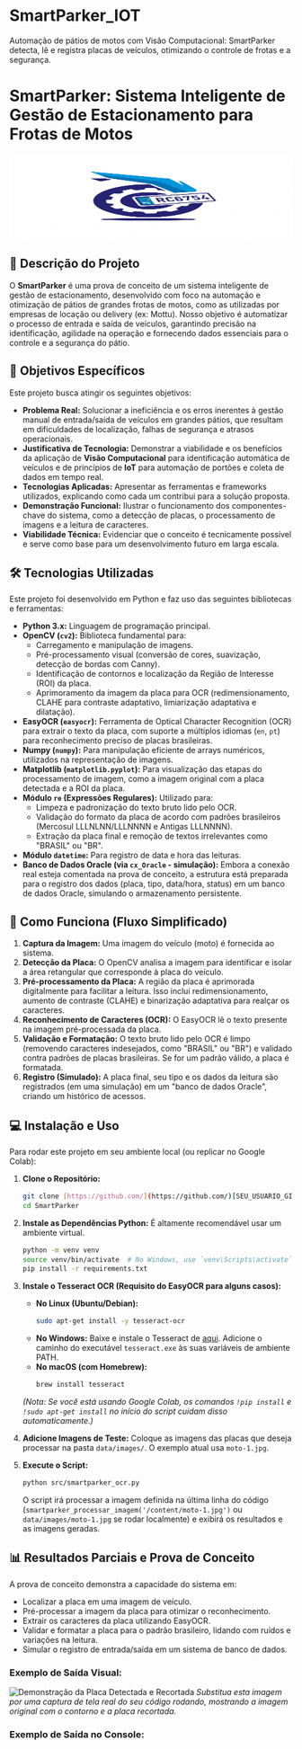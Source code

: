 # SmartParker_IOT
Automação de pátios de motos com Visão Computacional: SmartParker detecta, lê e registra placas de veículos, otimizando o controle de frotas e a segurança.


# SmartParker: Sistema Inteligente de Gestão de Estacionamento para Frotas de Motos

<p align="center">
  <img src="Capa.png" alt="Logo SmartParker" style="max-height: 150px; width: 100%;">
</p>


## 📝 Descrição do Projeto

O **SmartParker** é uma prova de conceito de um sistema inteligente de gestão de estacionamento, desenvolvido com foco na automação e otimização de pátios de grandes frotas de motos, como as utilizadas por empresas de locação ou delivery (ex: Mottu). Nosso objetivo é automatizar o processo de entrada e saída de veículos, garantindo precisão na identificação, agilidade na operação e fornecendo dados essenciais para o controle e a segurança do pátio.

## 🎯 Objetivos Específicos

Este projeto busca atingir os seguintes objetivos:

* **Problema Real:** Solucionar a ineficiência e os erros inerentes à gestão manual de entrada/saída de veículos em grandes pátios, que resultam em dificuldades de localização, falhas de segurança e atrasos operacionais.
* **Justificativa de Tecnologia:** Demonstrar a viabilidade e os benefícios da aplicação de **Visão Computacional** para identificação automática de veículos e de princípios de **IoT** para automação de portões e coleta de dados em tempo real.
* **Tecnologias Aplicadas:** Apresentar as ferramentas e frameworks utilizados, explicando como cada um contribui para a solução proposta.
* **Demonstração Funcional:** Ilustrar o funcionamento dos componentes-chave do sistema, como a detecção de placas, o processamento de imagens e a leitura de caracteres.
* **Viabilidade Técnica:** Evidenciar que o conceito é tecnicamente possível e serve como base para um desenvolvimento futuro em larga escala.

## 🛠️ Tecnologias Utilizadas

Este projeto foi desenvolvido em Python e faz uso das seguintes bibliotecas e ferramentas:

* **Python 3.x:** Linguagem de programação principal.
* **OpenCV (`cv2`):** Biblioteca fundamental para:
    * Carregamento e manipulação de imagens.
    * Pré-processamento visual (conversão de cores, suavização, detecção de bordas com Canny).
    * Identificação de contornos e localização da Região de Interesse (ROI) da placa.
    * Aprimoramento da imagem da placa para OCR (redimensionamento, CLAHE para contraste adaptativo, limiarização adaptativa e dilatação).
* **EasyOCR (`easyocr`):** Ferramenta de Optical Character Recognition (OCR) para extrair o texto da placa, com suporte a múltiplos idiomas (`en`, `pt`) para reconhecimento preciso de placas brasileiras.
* **Numpy (`numpy`):** Para manipulação eficiente de arrays numéricos, utilizados na representação de imagens.
* **Matplotlib (`matplotlib.pyplot`):** Para visualização das etapas do processamento de imagem, como a imagem original com a placa detectada e a ROI da placa.
* **Módulo `re` (Expressões Regulares):** Utilizado para:
    * Limpeza e padronização do texto bruto lido pelo OCR.
    * Validação do formato da placa de acordo com padrões brasileiros (Mercosul LLLNLNN/LLLNNNN e Antigas LLLNNNN).
    * Extração da placa final e remoção de textos irrelevantes como "BRASIL" ou "BR".
* **Módulo `datetime`:** Para registro de data e hora das leituras.
* **Banco de Dados Oracle (via `cx_Oracle` - simulação):** Embora a conexão real esteja comentada na prova de conceito, a estrutura está preparada para o registro dos dados (placa, tipo, data/hora, status) em um banco de dados Oracle, simulando o armazenamento persistente.

## 🚀 Como Funciona (Fluxo Simplificado)

1.  **Captura da Imagem:** Uma imagem do veículo (moto) é fornecida ao sistema.
2.  **Detecção da Placa:** O OpenCV analisa a imagem para identificar e isolar a área retangular que corresponde à placa do veículo.
3.  **Pré-processamento da Placa:** A região da placa é aprimorada digitalmente para facilitar a leitura. Isso inclui redimensionamento, aumento de contraste (CLAHE) e binarização adaptativa para realçar os caracteres.
4.  **Reconhecimento de Caracteres (OCR):** O EasyOCR lê o texto presente na imagem pré-processada da placa.
5.  **Validação e Formatação:** O texto bruto lido pelo OCR é limpo (removendo caracteres indesejados, como "BRASIL" ou "BR") e validado contra padrões de placas brasileiras. Se for um padrão válido, a placa é formatada.
6.  **Registro (Simulado):** A placa final, seu tipo e os dados da leitura são registrados (em uma simulação) em um "banco de dados Oracle", criando um histórico de acessos.

## 💻 Instalação e Uso

Para rodar este projeto em seu ambiente local (ou replicar no Google Colab):

1.  **Clone o Repositório:**
    ```bash
    git clone [https://github.com/](https://github.com/)[SEU_USUARIO_GITHUB]/SmartParker.git
    cd SmartParker
    ```

2.  **Instale as Dependências Python:**
    É altamente recomendável usar um ambiente virtual.
    ```bash
    python -m venv venv
    source venv/bin/activate  # No Windows, use `venv\Scripts\activate`
    pip install -r requirements.txt
    ```

3.  **Instale o Tesseract OCR (Requisito do EasyOCR para alguns casos):**
    * **No Linux (Ubuntu/Debian):**
        ```bash
        sudo apt-get install -y tesseract-ocr
        ```
    * **No Windows:** Baixe e instale o Tesseract de [aqui](https://tesseract-ocr.github.io/tessdoc/Downloads.html). Adicione o caminho do executável `tesseract.exe` às suas variáveis de ambiente PATH.
    * **No macOS (com Homebrew):**
        ```bash
        brew install tesseract
        ```
    *(Nota: Se você está usando Google Colab, os comandos `!pip install` e `!sudo apt-get install` no início do script cuidam disso automaticamente.)*

4.  **Adicione Imagens de Teste:**
    Coloque as imagens das placas que deseja processar na pasta `data/images/`. O exemplo atual usa `moto-1.jpg`.

5.  **Execute o Script:**
    ```bash
    python src/smartparker_ocr.py
    ```
    O script irá processar a imagem definida na última linha do código (`smartparker_processar_imagem('/content/moto-1.jpg')` ou `data/images/moto-1.jpg` se rodar localmente) e exibirá os resultados e as imagens geradas.

## 📊 Resultados Parciais e Prova de Conceito

A prova de conceito demonstra a capacidade do sistema em:

* Localizar a placa em uma imagem de veículo.
* Pré-processar a imagem da placa para otimizar o reconhecimento.
* Extrair os caracteres da placa utilizando EasyOCR.
* Validar e formatar a placa para o padrão brasileiro, lidando com ruídos e variações na leitura.
* Simular o registro de entrada/saída em um sistema de banco de dados.

### Exemplo de Saída Visual:

![Demonstração da Placa Detectada e Recortada](data/images/detect_and_crop_example.png) 
*Substitua esta imagem por uma captura de tela real do seu código rodando, mostrando a imagem original com o contorno e a placa recortada.*

### Exemplo de Saída no Console:
